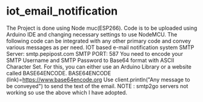 # iot_email_notification
The Project is done using Node muc(ESP266).
Code is to be uploaded using Arduino IDE and changing necessary settings to use NodeMCU.
The following code can be integrated with any other primary code and convey various messages as per need.
IOT based e-mail notification system
SMTP Server: smtp.pepipost.com
SMTP PORT: 587
You need to encode your SMTP Username and SMTP Password to Base64 format with ASCII Character Set. 
For this, you can either use an Arduino Library or a website called BASE64ENCODE.
BASE64ENCODE (link)=https://www.base64encode.org
Use client.println("Any message to be conveyed") to send the text of the email.
NOTE : smtp2go servers not working so use the above which I have adopted.
